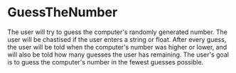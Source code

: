 # GuessTheNumber
The user will try to guess the computer's randomly generated number. 
The user will be chastised if the user enters a string or float. 
After every guess, the user will be told when the computer's number was higher or lower,
and will also be told how many guesses the user has remaining.
The user's goal is to guess the computer's number in the fewest guesses possible. 

